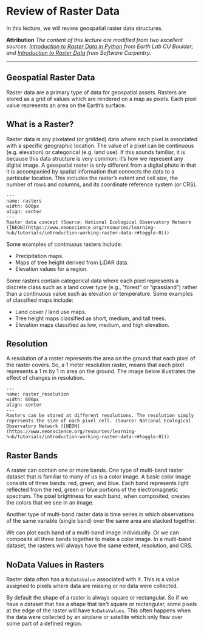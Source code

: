 # Review of Raster Data

In this lecture, we will review geospatial raster data structures. 


**Attribution**
*The content of this lecture are modified from two excellent sources: [Introduction to Raster Data in Python](https://www.earthdatascience.org/courses/intro-to-earth-data-science/file-formats/use-spatial-data/use-vector-data/) from Earth Lab CU Boulder; and [Introduction to Raster Data](https://carpentries-incubator.github.io/geospatial-python/02-intro-vector-data.html) from Software Carpentry.*

---
## Geospatial Raster Data

Raster data are a primary type of data for geospatial assets. Rasters are stored as a grid of values which are rendered on a map as pixels. Each pixel value represents an area on the Earth’s surface. 

## What is a Raster?

Raster data is any pixelated (or gridded) data where each pixel is associated with a specific geographic location. The value of a pixel can be continuous (e.g. elevation) or categorical (e.g. land use). If this sounds familiar, it is because this data structure is very common: it’s how we represent any digital image. A geospatial raster is only different from a digital photo in that it is accompanied by spatial information that connects the data to a particular location. This includes the raster’s extent and cell size, the number of rows and columns, and its coordinate reference system (or CRS).

```{figure} ../lectures/figures/rasters.png
---
name: rasters
width: 600px
align: center
---
Raster data concept (Source: National Ecological Observatory Network ([NEON](https://www.neonscience.org/resources/learning-hub/tutorials/introduction-working-raster-data-r#toggle-0)))
```

Some examples of continuous rasters include:

- Precipitation maps.
- Maps of tree height derived from LiDAR data.
- Elevation values for a region.

Some rasters contain categorical data where each pixel represents a discrete class such as a land cover type (e.g., “forest” or “grassland”) rather than a continuous value such as elevation or temperature. Some examples of classified maps include:

- Land cover / land use maps.
- Tree height maps classified as short, medium, and tall trees.
- Elevation maps classified as low, medium, and high elevation.

## Resolution

A resolution of a raster represents the area on the ground that each pixel of the raster covers. So, a 1 meter resolution raster, means that each pixel represents a 1 m by 1 m area on the ground. The image below illustrates the effect of changes in resolution.

```{figure} ../lectures/figures/raster_resolution.png
---
name: raster_resolution
width: 600px
align: center
---
Rasters can be stored at different resolutions. The resolution simply represents the size of each pixel cell. (Source: National Ecological Observatory Network ([NEON](https://www.neonscience.org/resources/learning-hub/tutorials/introduction-working-raster-data-r#toggle-0)))
```

## Raster Bands

A raster can contain one or more bands. One type of multi-band raster dataset that is familiar to many of us is a color image. A basic color image consists of three bands: red, green, and blue. Each band represents light reflected from the red, green or blue portions of the electromagnetic spectrum. The pixel brightness for each band, when composited, creates the colors that we see in an image.

Another type of multi-band raster data is time series in which observations of the same variable (single band) over the same area are stacked together. 

We can plot each band of a multi-band image individually. Or we can composite all three bands together to make a color image. In a multi-band dataset, the rasters will always have the same extent, resolution, and CRS.

## NoData Values in Rasters
Raster data often has a `NoDataValue` associated with it. This is a value assigned to pixels where data are missing or no data were collected.

By default the shape of a raster is always square or rectangular. So if we have a dataset that has a shape that isn't square or rectangular, some pixels at the edge of the raster will have `NoDataValues`. This often happens when the data were collected by an airplane or satellite which only flew over some part of a defined region.
